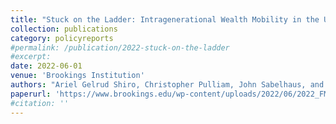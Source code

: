 ```yaml
---
title: "Stuck on the Ladder: Intragenerational Wealth Mobility in the United States"
collection: publications
category: policyreports
#permalink: /publication/2022-stuck-on-the-ladder
#excerpt:
date: 2022-06-01
venue: 'Brookings Institution'
authors: "Ariel Gelrud Shiro, Christopher Pulliam, John Sabelhaus, and Ember Smith"
paperurl: 'https://www.brookings.edu/wp-content/uploads/2022/06/2022_FMCI_IntragenerationalWealthMobility_FINAL.pdf'
#citation: ''
---
```

